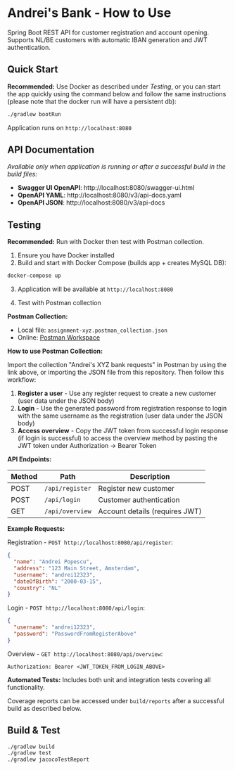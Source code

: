 # Andrei's Bank - How to Use

Spring Boot REST API for customer registration and account opening. Supports NL/BE customers with automatic IBAN
generation and JWT authentication.

## Quick Start

**Recommended:** Use Docker as described under *Testing*, or you can start the app quickly using the command below and
follow the same instructions (please note that the docker run will have a persistent db):

```bash
./gradlew bootRun
```

Application runs on `http://localhost:8080`

## API Documentation

*Available only when application is running or after a successful build in the build files:*

- **Swagger UI OpenAPI**: http://localhost:8080/swagger-ui.html
- **OpenAPI YAML**: http://localhost:8080/v3/api-docs.yaml
- **OpenAPI JSON**: http://localhost:8080/v3/api-docs

## Testing

**Recommended:** Run with Docker then test with Postman collection.

1. Ensure you have Docker installed
2. Build and start with Docker Compose (builds app + creates MySQL DB):

```bash
docker-compose up
```

3. Application will be available at `http://localhost:8080`

4. Test with Postman collection

**Postman Collection:**

- Local file: `assignment-xyz.postman_collection.json`
- Online: [Postman Workspace](https://web.postman.co/workspace/My-Workspace~fe2e9855-d084-4940-82b7-5bc8edb73140/collection/10600480-c54c58d2-8e4c-4e66-a5df-e2e69030bf14?action=share&source=copy-link&creator=10600480)

**How to use Postman Collection:**

Import the collection "Andrei's XYZ bank requests" in Postman by using the link above, or importing the JSON file from
this repository. Then follow this workflow:

1. **Register a user** - Use any register request to create a new customer (user data under the JSON body)
2. **Login** - Use the generated password from registration response to login with the same username as the
   registration (user data under the JSON body)
3. **Access overview** - Copy the JWT token from successful login response (if login is successful) to access the
   overview method by pasting the JWT token under Authorization → Bearer Token

**API Endpoints:**

| Method | Path            | Description                    |
|--------|-----------------|--------------------------------|
| POST   | `/api/register` | Register new customer          |
| POST   | `/api/login`    | Customer authentication        |
| GET    | `/api/overview` | Account details (requires JWT) |

**Example Requests:**

Registration - `POST http://localhost:8080/api/register`:

```json
{
  "name": "Andrei Popescu",
  "address": "123 Main Street, Amsterdam",
  "username": "andrei12323",
  "dateOfBirth": "2000-03-15",
  "country": "NL"
}
```

Login - `POST http://localhost:8080/api/login`:

```json
{
  "username": "andrei12323",
  "password": "PasswordFromRegisterAbove"
}
```

Overview - `GET http://localhost:8080/api/overview`:

```
Authorization: Bearer <JWT_TOKEN_FROM_LOGIN_ABOVE>
```

**Automated Tests:**
Includes both unit and integration tests covering all functionality.

Coverage reports can be accessed under `build/reports` after a successful build as described below.

## Build & Test

```bash
./gradlew build
./gradlew test
./gradlew jacocoTestReport
```

